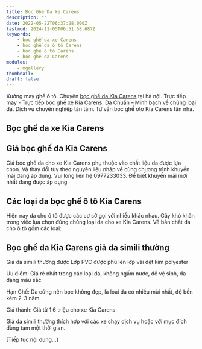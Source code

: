 ```yaml
---
title: Bọc Ghế Da Xe Carens
description: ""
date: 2022-05-22T06:37:28.000Z
lastmod: 2024-11-05T06:51:58.687Z
keywords:
    - bọc ghế da xe Carens
    - bọc ghế da ô tô Carens
    - bọc ghế ô tô Carens
    - bọc ghế da Carens
modules:
    - mgallery
thumbnail: 
draft: false
---
```

Xưởng may ghế ô tô. Chuyên [bọc ghế da Kia Carens](https://bocgheoto.vn/kia/boc-ghe-da-xe-kia-carens.html) tại hà nội. Trực tiếp may - Trực tiếp bọc ghế xe Kia Carens. Da Chuẩn – Minh bạch về chủng loại da. Dịch vụ chuyên nghiệp tận tâm. Tư vấn bọc ghế oto Kia Carens tận nhà.

## Bọc ghế da xe Kia Carens

## Giá bọc ghế da Kia Carens

Giá bọc ghế da cho xe Kia Carens phụ thuộc vào chất liệu da được lựa chọn. Và thay đổi tùy theo nguyên liệu nhập về cùng chương trình khuyến mãi đang áp dụng. Vui lòng liên hệ 0977233033. Để biết khuyến mãi mới nhất đang được áp dụng

## Các loại da bọc ghế ô tô Kia Carens

Hiện nay da cho ô tô được các cơ sở gọi với nhiều khác nhau. Gây khó khăn trong việc lựa chọn đúng chủng loại da cho xe Kia Carens. Về bản chất da cho ô tô gồm các loại:

## Bọc ghế da Kia Carens giả da simili thường

Giả da simili thường được Lớp PVC được phủ lên lớp vải dệt kim polyester

Ưu điểm: Giá rẻ nhất trong các loại da, không ngấm nước, dễ vệ sinh, đa dạng màu sắc

Hạn Chế: Da cứng nên bọc không đẹp, là loại da có nhiều mùi nhất, độ bền kém 2-3 năm

Giá thành: Giá từ 1.6 triệu cho xe Kia Carens

Giả da simili thường thích hợp với các xe chạy dịch vụ hoặc với mục đích dùng tạm một thời gian.

[Tiếp tục nội dung...]